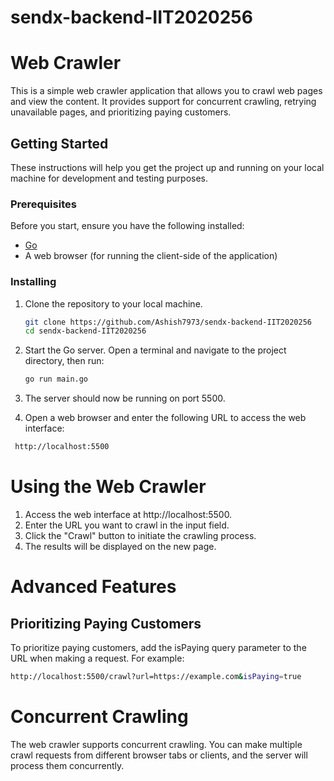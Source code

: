# sendx-backend-IIT2020256

# Web Crawler

This is a simple web crawler application that allows you to crawl web pages and view the content. It provides support for concurrent crawling, retrying unavailable pages, and prioritizing paying customers.

## Getting Started

These instructions will help you get the project up and running on your local machine for development and testing purposes.

### Prerequisites

Before you start, ensure you have the following installed:

- [Go](https://golang.org/dl/)
- A web browser (for running the client-side of the application)

### Installing

1. Clone the repository to your local machine.

   ```bash
   git clone https://github.com/Ashish7973/sendx-backend-IIT2020256
   cd sendx-backend-IIT2020256
   
2. Start the Go server. Open a terminal and navigate to the project directory, then run:

   ```bash
   go run main.go
   
   
3. The server should now be running on port 5500.
   
4. Open a web browser and enter the following URL to access the web interface:
   
  ```bash
   http://localhost:5500
  ```

# Using the Web Crawler
1. Access the web interface at http://localhost:5500.
2. Enter the URL you want to crawl in the input field.
3. Click the "Crawl" button to initiate the crawling process.
4. The results will be displayed on the new page.

# Advanced Features

## Prioritizing Paying Customers

To prioritize paying customers, add the isPaying query parameter to the URL when making a request. For example:

```bash
http://localhost:5500/crawl?url=https://example.com&isPaying=true
```

# Concurrent Crawling
The web crawler supports concurrent crawling. You can make multiple crawl requests from different browser tabs or clients, and the server will process them concurrently.



